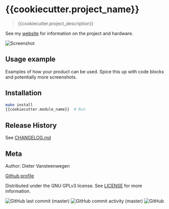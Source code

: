 # {{cookiecutter.project_name}}

>{{cookiecutter.project_description}}

See my [website](boxfish.be) for information on the project and hardware.

![Screenshot](/assets/images/screenshot.png)

## Usage example

Examples of how your product can be used. Spice this up with code blocks and potentially more screenshots.

## Installation

```sh
make install
{{cookiecutter.module_name}}  # Run
```

## Release History

See [CHANGELOG.md](https://github.com/dietervansteenwegen/{{cookiecutter.project_name_short}}/blob/master/CHANGELOG.md)

## Meta

Author: Dieter Vansteenwegen

[Github profile](https://github.com/dietervansteenwegen/)

Distributed under the GNU GPLv3 license. See [LICENSE](LICENSE) for more information.

![GitHub last commit (master)](https://img.shields.io/github/last-commit/dietervansteenwegen/{{cookiecutter.project_name_short}}/master?style=plastic)
![GitHub commit activity (master)](https://img.shields.io/github/commit-activity/w/dietervansteenwegen/{{cookiecutter.project_name_short}}/develop?style=plastic)
![GitHub](https://img.shields.io/github/license/dietervansteenwegen/{{cookiecutter.project_name_short}}?style=plastic)
